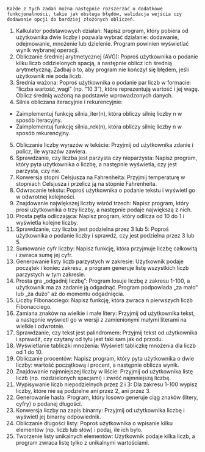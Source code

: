 ```
Każde z tych zadań można następnie rozszerzać o dodatkowe funkcjonalności, takie jak obsługa błędów, walidacja wejścia czy dodawanie opcji do bardziej złożonych obliczeń.
```

1. Kalkulator podstawowych działań:
Napisz program, który pobiera od użytkownika dwie liczby i pozwala wybrać działanie: dodawanie, odejmowanie, mnożenie lub dzielenie. Program powinien wyświetlać wynik wybranej operacji.
2. Obliczanie średniej arytmetycznej (AVG):
Poproś użytkownika o podanie kilku liczb oddzielonych spacją, a następnie oblicz ich średnią arytmetyczną. Zadbaj o to, aby program nie kończył się błędem, jeśli użytkownik nie poda liczb.
3. Średnia ważona:
Poproś użytkownika o podanie par liczb w formacie: “liczba wartość_wagi” (np. “10 3”), które reprezentują wartość i jej wagę. Oblicz średnią ważoną na podstawie wprowadzonych danych.
4. Silnia obliczana iteracyjnie i rekurencyjnie:
- Zaimplementuj funkcję silnia_iter(n), która obliczy silnię liczby n w sposób iteracyjny.
- Zaimplementuj funkcję silnia_rek(n), która obliczy silnię liczby n w sposób rekurencyjny.
5. Obliczanie liczby wyrazów w tekście:
Przyjmij od użytkownika zdanie i policz, ile wyrazów zawiera.
6. Sprawdzanie, czy liczba jest parzysta czy nieparzysta:
Napisz program, który pyta użytkownika o liczbę, a następnie wyświetla, czy jest parzysta, czy nie.
7. Konwersja stopni Celsjusza na Fahrenheita:
Przyjmij temperaturę w stopniach Celsjusza i przelicz ją na stopnie Fahrenheita.
8. Odwracanie tekstu:
Poproś użytkownika o podanie tekstu i wyświetl go w odwrotnej kolejności.
9. Znajdowanie największej liczby wśród trzech:
Napisz program, który prosi użytkownika o trzy liczby, a następnie podaje największą z nich.
10. Prosta pętla odliczająca:
Napisz program, który odlicza od 10 do 1 i wyświetla kolejne liczby.
11.	Sprawdzanie, czy liczba jest podzielna przez 3 lub 5:
Poproś użytkownika o podanie liczby i sprawdź, czy jest podzielna przez 3 lub 5.
12.	Sumowanie cyfr liczby:
Napisz funkcję, która przyjmuje liczbę całkowitą i zwraca sumę jej cyfr.
13.	Generowanie listy liczb parzystych w zakresie:
Użytkownik podaje początek i koniec zakresu, a program generuje listę wszystkich liczb parzystych w tym zakresie.
14.	Prosta gra „odgadnij liczbę”:
Program losuje liczbę z zakresu 1-100, a użytkownik ma za zadanie ją odgadnąć. Program podpowiada „za mało” lub „za dużo” aż do momentu odgadnięcia.
15.	Liczby Fibonacciego:
Napisz funkcję, która zwraca n pierwszych liczb Fibonacciego.
16.	Zamiana znaków na wielkie i małe litery:
Przyjmij od użytkownika tekst, a następnie wyświetl go w wersji z zamienionymi małymi literami na wielkie i odwrotnie.
17.	Sprawdzanie, czy tekst jest palindromem:
Przyjmij tekst od użytkownika i sprawdź, czy czytany od tyłu jest taki sam jak od przodu.
18.	Wyświetlanie tabliczki mnożenia:
Wyświetl tabliczkę mnożenia dla liczb od 1 do 10.
19.	Obliczanie procentów:
Napisz program, który pyta użytkownika o dwie liczby: wartość początkową i procent, a następnie oblicza wynik.
20.	Znajdowanie najmniejszej liczby w liście:
Przyjmij od użytkownika listę liczb (np. rozdzielonych spacjami) i zwróć najmniejszą liczbę.
21.	Wypisywanie liczb niepodzielnych przez 2 i 3:
Dla zakresu 1-100 wypisz liczby, które nie są podzielne ani przez 2, ani przez 3.
22.	Generowanie hasła:
Program, który losowo generuje ciąg znaków (litery, cyfry) o podanej długości.
23.	Konwersja liczby na zapis binarny:
Przyjmij od użytkownika liczbę i wyświetl jej binarny odpowiednik.
24.	Obliczanie długości listy:
Poproś użytkownika o wpisanie kilku elementów (np. liczb lub słów) i podaj, ile ich było.
25.	Tworzenie listy unikalnych elementów:
Użytkownik podaje kilka liczb, a program zwraca listę tylko z unikalnymi wartościami.
